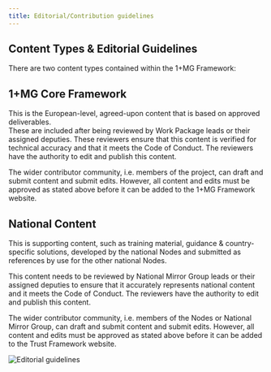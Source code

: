 ```yaml
---
title: Editorial/Contribution guidelines
---
```


## Content Types & Editorial Guidelines

There are two content types contained within the 1+MG Framework:

## 1+MG Core Framework

This is the European-level, agreed-upon content that is based on approved deliverables.  
These are included after being reviewed by Work Package leads or their assigned deputies.  These reviewers ensure that this content is verified for technical accuracy and that it meets the Code of Conduct.  The reviewers have the authority to edit and publish this content.

The wider contributor community, i.e. members of the project, can draft and submit content and submit edits.  However, all content and edits must be approved as stated above before it can be added to the 1+MG Framework website.
## National Content

This is supporting content, such as training material, guidance & country-specific solutions, developed by the national Nodes and submitted as references by use for the other national Nodes.

This content needs to be reviewed by National Mirror Group leads or their assigned deputies to ensure that it accurately represents national content and it meets the Code of Conduct. The reviewers have the authority to edit and publish this content.

The wider contributor community, i.e. members of the Nodes or National Mirror Group, can draft and submit content and submit edits.  However, all content and edits must be approved as stated above before it can be added to the Trust Framework website.


<img src="{{ 'assets/img/1+mg-framework-editorial-guideline.png' | relative_url }}" class="m-2" style="max-width: 100%; max-height: 100%; vertical-align: middle" alt="Editorial guidelines" />


